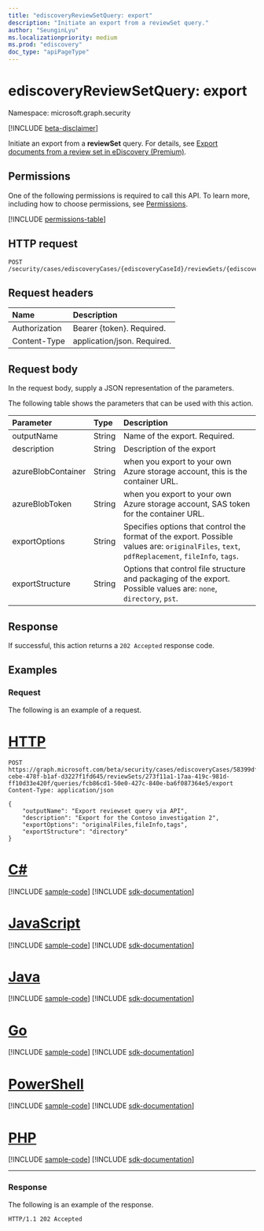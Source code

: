 ```yaml
---
title: "ediscoveryReviewSetQuery: export"
description: "Initiate an export from a reviewSet query."
author: "SeunginLyu"
ms.localizationpriority: medium
ms.prod: "ediscovery"
doc_type: "apiPageType"
---
```


# ediscoveryReviewSetQuery: export
Namespace: microsoft.graph.security

[!INCLUDE [beta-disclaimer](../../includes/beta-disclaimer.md)]

Initiate an export from a **reviewSet** query.  For details, see [Export documents from a review set in eDiscovery (Premium)](/microsoft-365/compliance/export-documents-from-review-set).


## Permissions
One of the following permissions is required to call this API. To learn more, including how to choose permissions, see [Permissions](/graph/permissions-reference).

<!-- { "blockType": "permissions", "name": "security_ediscoveryreviewsetquery_export" } -->
[!INCLUDE [permissions-table](../includes/permissions/security-ediscoveryreviewsetquery-export-permissions.md)]


## HTTP request

<!-- {
  "blockType": "ignored"
}
-->
``` http
POST /security/cases/ediscoveryCases/{ediscoveryCaseId}/reviewSets/{ediscoveryReviewSetId}/queries/{queryId}/export
```

## Request headers
|Name|Description|
|:---|:---|
|Authorization|Bearer {token}. Required.|
|Content-Type|application/json. Required.|

## Request body
In the request body, supply a JSON representation of the parameters.

The following table shows the parameters that can be used with this action.

|Parameter|Type|Description|
|:---|:---|:---|
|outputName|String| Name of the export. Required. |
|description|String| Description of the export |
|azureBlobContainer|String| when you export to your own Azure storage account, this is the container URL. |
|azureBlobToken|String| when you export to your own Azure storage account, SAS token for the container URL. |
|exportOptions|String|Specifies options that control the format of the export. Possible values are: `originalFiles`, `text`, `pdfReplacement`, `fileInfo`, `tags`.|
|exportStructure|String| Options that control file structure and packaging of the export. Possible values are: `none`, `directory`, `pst`.|


## Response

If successful, this action returns a `202 Accepted` response code.

## Examples

### Request
The following is an example of a request.

# [HTTP](#tab/http)
<!-- {
  "blockType": "request",
  "name": "ediscoveryreviewsetquerythis.export"
}
-->
``` http
POST https://graph.microsoft.com/beta/security/cases/ediscoveryCases/58399dff-cebe-478f-b1af-d3227f1fd645/reviewSets/273f11a1-17aa-419c-981d-ff10d33e420f/queries/fcb86cd1-50e0-427c-840e-ba6f087364e5/export
Content-Type: application/json

{
    "outputName": "Export reviewset query via API",
    "description": "Export for the Contoso investigation 2",
    "exportOptions": "originalFiles,fileInfo,tags",
    "exportStructure": "directory"
}
```

# [C#](#tab/csharp)
[!INCLUDE [sample-code](../includes/snippets/csharp/ediscoveryreviewsetquerythisexport-csharp-snippets.md)]
[!INCLUDE [sdk-documentation](../includes/snippets/snippets-sdk-documentation-link.md)]

# [JavaScript](#tab/javascript)
[!INCLUDE [sample-code](../includes/snippets/javascript/ediscoveryreviewsetquerythisexport-javascript-snippets.md)]
[!INCLUDE [sdk-documentation](../includes/snippets/snippets-sdk-documentation-link.md)]

# [Java](#tab/java)
[!INCLUDE [sample-code](../includes/snippets/java/ediscoveryreviewsetquerythisexport-java-snippets.md)]
[!INCLUDE [sdk-documentation](../includes/snippets/snippets-sdk-documentation-link.md)]

# [Go](#tab/go)
[!INCLUDE [sample-code](../includes/snippets/go/ediscoveryreviewsetquerythisexport-go-snippets.md)]
[!INCLUDE [sdk-documentation](../includes/snippets/snippets-sdk-documentation-link.md)]

# [PowerShell](#tab/powershell)
[!INCLUDE [sample-code](../includes/snippets/powershell/ediscoveryreviewsetquerythisexport-powershell-snippets.md)]
[!INCLUDE [sdk-documentation](../includes/snippets/snippets-sdk-documentation-link.md)]

# [PHP](#tab/php)
[!INCLUDE [sample-code](../includes/snippets/php/ediscoveryreviewsetquerythisexport-php-snippets.md)]
[!INCLUDE [sdk-documentation](../includes/snippets/snippets-sdk-documentation-link.md)]

---



### Response
The following is an example of the response.

<!-- {
  "blockType": "response",
  "truncated": true
}
-->
``` http
HTTP/1.1 202 Accepted
```

